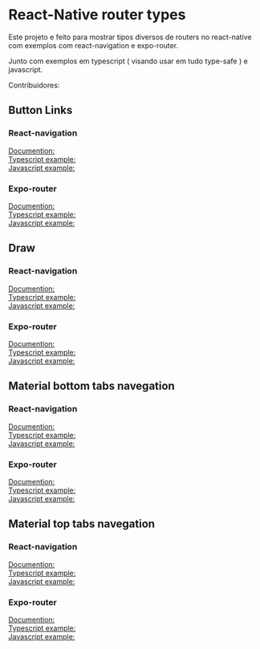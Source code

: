 # React-Native router types

Este projeto e feito para mostrar tipos diversos de routers no react-native com exemplos com react-navigation e expo-router.

Junto com exemplos em typescript ( visando usar em tudo type-safe ) e javascript.

Contribuidores:

## Button Links

### React-navigation

<a href=""> Documention: </a>
<br/>
<a href=""> Typescript example: </a>
<br/>
<a href=""> Javascript example: </a>

### Expo-router

<a href=""> Documention: </a>
<br/>
<a href="https://github.com/fullzer4/React-Native_Routers/tree/main/expo-router/ButtonLinks/typescript"> Typescript example: </a>
<br/>
<a href="https://github.com/fullzer4/React-Native_Routers/tree/main/expo-router/ButtonLinks/javascript"> Javascript example: </a>

## Draw

### React-navigation

<a href=""> Documention: </a>
<br/>
<a href=""> Typescript example: </a>
<br/>
<a href=""> Javascript example: </a>

### Expo-router

<a href=""> Documention: </a>
<br/>
<a href=""> Typescript example: </a>
<br/>
<a href=""> Javascript example: </a>

## Material bottom tabs navegation

### React-navigation

<a href=""> Documention: </a>
<br/>
<a href=""> Typescript example: </a>
<br/>
<a href=""> Javascript example: </a>

### Expo-router

<a href=""> Documention: </a>
<br/>
<a href=""> Typescript example: </a>
<br/>
<a href=""> Javascript example: </a>

## Material top tabs navegation

### React-navigation

<a href=""> Documention: </a>
<br/>
<a href=""> Typescript example: </a>
<br/>
<a href=""> Javascript example: </a>

### Expo-router

<a href=""> Documention: </a>
<br/>
<a href=""> Typescript example: </a>
<br/>
<a href=""> Javascript example: </a>
